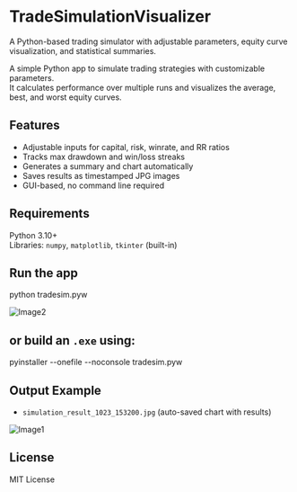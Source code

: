 # TradeSimulationVisualizer
A Python-based trading simulator with adjustable parameters, equity curve visualization, and statistical summaries.

A simple Python app to simulate trading strategies with customizable parameters.  
It calculates performance over multiple runs and visualizes the average, best, and worst equity curves.


## Features
- Adjustable inputs for capital, risk, winrate, and RR ratios  
- Tracks max drawdown and win/loss streaks  
- Generates a summary and chart automatically  
- Saves results as timestamped JPG images  
- GUI-based, no command line required


## Requirements
Python 3.10+  
Libraries: `numpy`, `matplotlib`, `tkinter` (built-in)


## Run the app
python tradesim.pyw

![Image2](https://github.com/user-attachments/assets/79c13cf1-f2f4-49c0-8ce1-88ec25d6053)


## or build an `.exe` using:
pyinstaller --onefile --noconsole tradesim.pyw


## Output Example
- `simulation_result_1023_153200.jpg` (auto-saved chart with results)

![Image1](https://github.com/user-attachments/assets/1e99c4ef-4b73-4f3c-bf34-71e199d77fd0)


## License
MIT License
